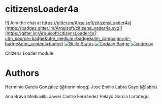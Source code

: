 # citizensLoader4a

[![Join the chat at https://gitter.im/Arquisoft/citizensLoader4a](https://badges.gitter.im/Arquisoft/citizensLoader4a.svg)](https://gitter.im/Arquisoft/citizensLoader4a?utm_source=badge&utm_medium=badge&utm_campaign=pr-badge&utm_content=badge)
[![Build Status](https://travis-ci.org/Arquisoft/citizensLoader4a.svg?branch=master)](https://travis-ci.org/Arquisoft/citizensLoader4a)
[![Codacy Badge](https://api.codacy.com/project/badge/Grade/e680327c40a44a6b8378a8171066e341)](https://www.codacy.com/app/jelabra/citizensLoader4a?utm_source=github.com&utm_medium=referral&utm_content=Arquisoft/citizensLoader4a&utm_campaign=badger)
[![codecov](https://codecov.io/gh/Arquisoft/citizensLoader4a/branch/master/graph/badge.svg)](https://codecov.io/gh/Arquisoft/citizensLoader4a)

Citizens Loader module

# Authors

Herminio García González (@herminiogg)
Jose Emilio Labra Gayo (@labra)

Ana Bravo Mediavilla 
Javier Castro Fernández 
Pelayo García Lartategui
